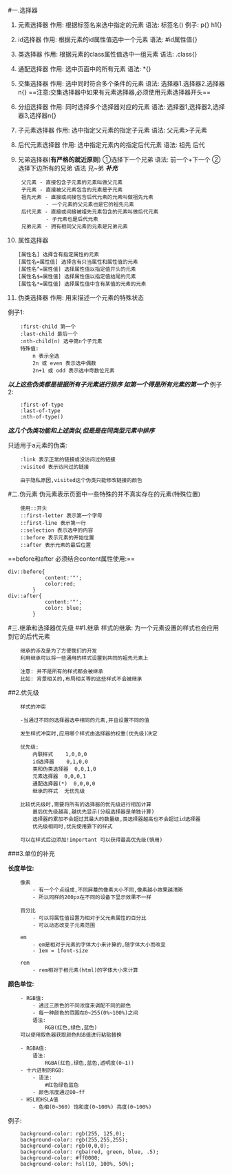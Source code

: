 #一.选择器
1. 元素选择器
作用: 根据标签名来选中指定的元素
语法: 标签名()
例子: p{} h1{}
 
2. id选择器 
作用: 根据元素的id属性值选中一个元素
语法: #id属性值{}
 
3. 类选择器
作用: 根据元素的class属性值选中一组元素
语法:  .class{}
 
4. 通配选择器
作用: 选中页面中的所有元素
语法:  *{}

5. 交集选择器
作用: 选中同时符合多个条件的元素
语法: 选择器1.选择器2.选择器n{}
==注意:交集选择器中如果有元素选择器,必须使用元素选择器开头==

6. 分组选择器
作用: 同时选择多个选择器对应的元素
语法: 选择器1,选择器2,选择器3,选择器n{}

7. 子元素选择器
作用: 选中指定父元素的指定子元素
语法: 父元素>子元素

8. 后代元素选择器
作用: 选中指定元素内的指定后代元素
语法: 祖先 后代

9. 兄弟选择器(**有严格的就近原则**)
①选择下一个兄弟
语法: 前一个+下一个
②选择下边所有的兄弟
语法 兄~弟
_**补充**_

        父元素 - 直接包含子元素的元素叫做父元素
        子元素 - 直接被父元素包含的元素是子元素
        祖先元素 - 直接或间接包含后代元素的元素叫做祖先元素
                - 一个元素的父元素也是它的祖先元素
        后代元素 - 直接或间接被祖先元素包含的元素叫做后代元素
                - 子元素也是后代元素
        兄弟元素 - 拥有相同父元素的元素是兄弟元素

10. 属性选择器
    
        [属性名] 选择含有指定属性的元素
        [属性名=属性值] 选择含有只当属性和属性值的元素 
        [属性名^=属性值] 选择属性值以指定值开头的元素
        [属性名$=属性值] 选择属性值以指定值结尾的元素
        [属性名*=属性值] 选择属性值中含有某值的元素的元素

11. 伪类选择器
作用: 用来描述一个元素的特殊状态

例子1:

        :first-child 第一个
        :last-child 最后一个
        :nth-child(n) 选中第n个子元素
        特殊值: 
            n 表示全选
            2n 或 even 表示选中偶数
            2n+1 或 odd 表示选中奇数位元素
**_以上这些伪类都是根据所有子元素进行排序 如第一个得是所有元素的第一个_**
例子2:

        :first-of-type
        :last-of-type
        :nth-of-type()
**_这几个伪类功能和上述类似,但是是在同类型元素中排序_**

只适用于a元素的伪类:
        
        :link 表示正常的链接或没访问过的链接
        :visited 表示访问过的链接

        由于隐私原因,visited这个伪类只能修改链接的颜色

#二.伪元素
伪元素表示页面中一些特殊的并不真实存在的元素(特殊位置)
        
        使用::开头
        ::first-letter 表示第一个字母
        ::first-line 表示第一行
        ::selection 表示选中的内容
        ::before 表示元素的开始位置
        ::after 表示元素的最后位置

==before和after 必须结合content属性使用:==
```
div::before{
            content:'"';
            color:red;
        }
div::after{
            content:'"';
            color: blue;
        }
```

#三.继承和选择器优先级
##1.继承
        样式的继承: 为一个元素设置的样式也会应用到它的后代元素

        继承的涉及是为了方便我们的开发
        利用继承可以将一些通用的样式设置到共同的祖先元素上

        注意: 并不是所有的样式都会被继承
        比如: 背景相关的,布局相关等的这些样式不会被继承

##2.优先级

        样式的冲突
                
        -当通过不同的选择器选中相同的元素,并且设置不同的值
            
        发生样式冲突时,应用哪个样式由选择器的权重(优先级)决定

        优先级:
            内联样式    1,0,0,0
            id选择器    0,1,0,0
            类和伪类选择器  0,0,1,0
            元素选择器  0,0,0,1
            通配选择器(*)  0,0,0,0
            继承的样式  无优先级

        比较优先级时,需要将所有的选择器的优先级进行相加计算
            最后优先级越高,越优先显示(分组选择器是单独计算)
            选择器的累加不会超过其最大的数量级,类选择器越高也不会超过id选择器
            优先级相同时,优先使用靠下的样式
        
        可以在样式后边添加!important 可以获得最高优先级(慎用)

###3.单位的补充

**长度单位:**

        像素 
            - 有一个个点组成,不同屏幕的像素大小不同,像素越小效果越清晰
            - 所以同样的200px在不同的设备下显示效果不一样

        百分比
            - 可以将属性值设置为相对于父元素属性的百分比
            - 可以动态改变子元素范围
        
        em
            - em是相对于元素的字体大小来计算的,随字体大小而改变
            - 1em = 1font-size

        rem
            - rem相对于根元素(html)的字体大小来计算

**颜色单位:**

        - RGB值:
            - 通过三原色的不同浓度来调配不同的颜色
            - 每一种颜色的范围在0~255(0%~100%)之间
            语法:
                RGB(红色,绿色,蓝色)
        可以使用取色器获取颜色RGB值进行粘贴替换
        
        - RGBA值:
            语法:
                RGBA(红色,绿色,蓝色,透明度(0~1))
        - 十六进制的RGB:
            - 语法:
                #红色绿色蓝色
            - 颜色浓度通过00~ff
        - HSL和HSLA值
            - 色相(0~360) 饱和度(0~100%) 亮度(0~100%)
例子:
```         
    background-color: rgb(255, 125,0);
    background-color: rgb(255,255,255);
    background-color: rgb(0,0,0);
    background-color: rgba(red, green, blue, .5);
    background-color: #ff0000;
    background-color: hsl(10, 100%, 50%);
```